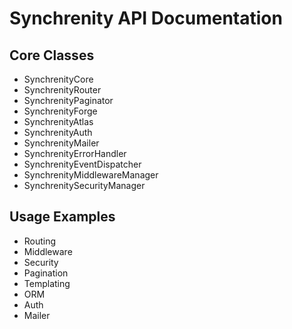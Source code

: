 # Synchrenity API Documentation

## Core Classes
- SynchrenityCore
- SynchrenityRouter
- SynchrenityPaginator
- SynchrenityForge
- SynchrenityAtlas
- SynchrenityAuth
- SynchrenityMailer
- SynchrenityErrorHandler
- SynchrenityEventDispatcher
- SynchrenityMiddlewareManager
- SynchrenitySecurityManager

## Usage Examples
- Routing
- Middleware
- Security
- Pagination
- Templating
- ORM
- Auth
- Mailer

